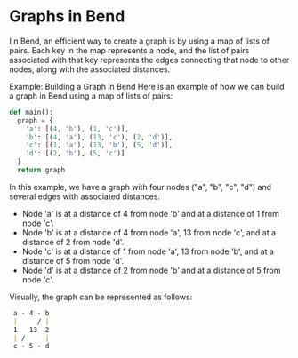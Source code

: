 # Graphs in Bend

I
n Bend, an efficient way to create a graph is by using a map of lists of pairs. Each key in the map represents a node, and the list of pairs associated with that key represents the edges connecting that node to other nodes, along with the associated distances.

Example: Building a Graph in Bend
Here is an example of how we can build a graph in Bend using a map of lists of pairs:

```py
def main():
  graph = {
    'a': [(4, 'b'), (1, 'c')],
    'b': [(4, 'a'), (13, 'c'), (2, 'd')],
    'c': [(1, 'a'), (13, 'b'), (5, 'd')],
    'd': [(2, 'b'), (5, 'c')]
  }
  return graph
```

In this example, we have a graph with four nodes ("a", "b", "c", "d") and several edges with associated distances.

- Node 'a' is at a distance of 4 from node 'b' and at a distance of 1 from node 'c'.
- Node 'b' is at a distance of 4 from node 'a', 13 from node 'c', and at a distance of 2 from node 'd'.
- Node 'c' is at a distance of 1 from node 'a', 13 from node 'b', and at a distance of 5 from node 'd'.
- Node 'd' is at a distance of 2 from node 'b' and at a distance of 5 from node 'c'.

Visually, the graph can be represented as follows:

```md
 a - 4 - b
 |     / |
 1   13  2
 | /     |
 c - 5 - d
```
